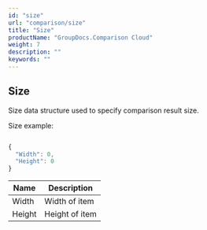 ```yaml
---
id: "size"
url: "comparison/size"
title: "Size"
productName: "GroupDocs.Comparison Cloud"
weight: 7
description: ""
keywords: ""
---
```


## Size ##

Size data structure used to specify comparison result size.

Size example:

```javascript

{
  "Width": 0,
  "Height": 0
}

```

|Name|Description
|---|---
|Width|Width of item
|Height|Height of item
